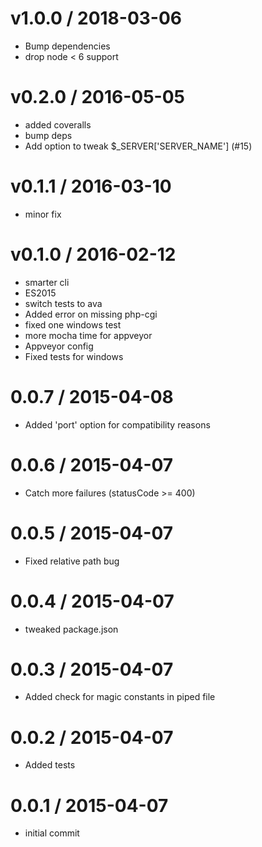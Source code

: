 
v1.0.0 / 2018-03-06
==================

  * Bump dependencies
  * drop node < 6 support

v0.2.0 / 2016-05-05
===================

  * added coveralls
  * bump deps
  * Add option to tweak $_SERVER['SERVER_NAME'] (#15)

v0.1.1 / 2016-03-10
===================

  * minor fix

v0.1.0 / 2016-02-12
===================

  * smarter cli
  * ES2015
  * switch tests to ava
  * Added error on missing php-cgi
  * fixed one windows test
  * more mocha time for appveyor
  * Appveyor config
  * Fixed tests for windows

0.0.7 / 2015-04-08
==================

  * Added 'port' option for compatibility reasons


0.0.6 / 2015-04-07
==================

  * Catch more failures (statusCode >= 400)


0.0.5 / 2015-04-07
==================

  * Fixed relative path bug


0.0.4 / 2015-04-07
==================

  * tweaked package.json


0.0.3 / 2015-04-07
==================

  * Added check for magic constants in piped file

0.0.2 / 2015-04-07
==================

  * Added tests

0.0.1 / 2015-04-07
==================

  * initial commit

